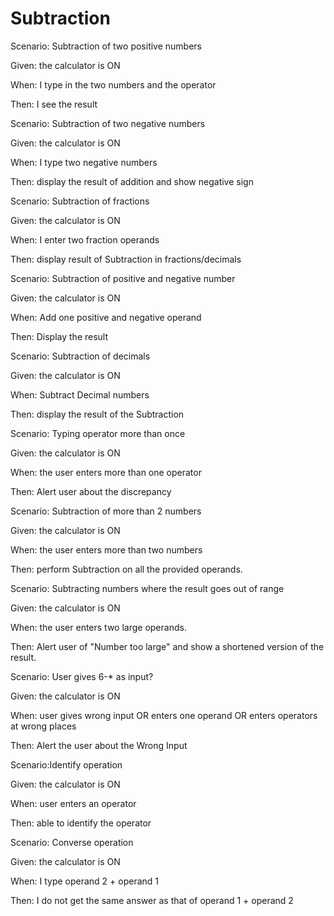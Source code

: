 # Subtraction

Scenario: Subtraction of two positive numbers

Given: the calculator is ON

When: I type in the two numbers and the operator

Then: I see the result

Scenario: Subtraction of two negative numbers

Given: the calculator is ON

When: I type two negative numbers

Then: display the result of addition
and show negative sign

Scenario: Subtraction of fractions

Given: the calculator is ON

When: I enter two fraction operands

Then: display result of Subtraction in fractions/decimals

Scenario: Subtraction of positive and negative number

Given: the calculator is ON

When: Add one positive and negative operand

Then: Display the result

Scenario: Subtraction of decimals

Given: the calculator is ON

When: Subtract Decimal numbers

Then: display the result of the Subtraction

Scenario: Typing operator more than once

Given: the calculator is ON

When: the user enters more than one operator

Then: Alert user about the discrepancy

Scenario: Subtraction of more than 2 numbers

Given: the calculator is ON

When: the user enters more than two numbers

Then: perform Subtraction on all the provided operands.

Scenario: Subtracting numbers where the result goes out of range

Given: the calculator is ON

When: the user enters two large operands.

Then: Alert user of "Number too large" and show a shortened version of the result.

Scenario: User gives 6-* as input?

Given: the calculator is ON

When: user gives wrong input 
OR enters one operand
OR enters operators at wrong places

Then: Alert the user about the Wrong Input

Scenario:Identify operation

Given: the calculator is ON

When: user enters an operator

Then: able to identify the operator

Scenario: Converse operation

Given: the calculator is ON

When: I type operand 2 + operand 1

Then: I do not get the same answer as that of operand 1 + operand 2
